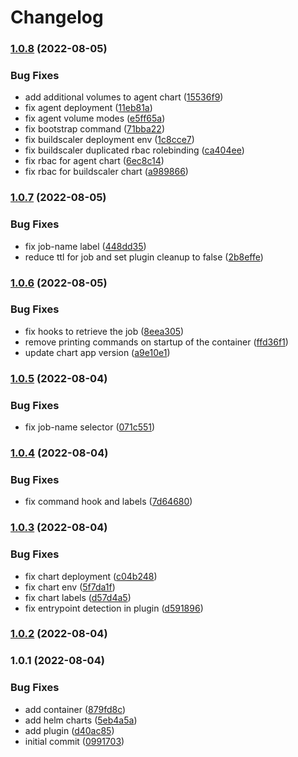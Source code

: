 # Changelog


### [1.0.8](https://github.com/muhlba91/kubernetes-buildkite-plugin/compare/v1.0.7...v1.0.8) (2022-08-05)


### Bug Fixes

* add additional volumes to agent chart ([15536f9](https://github.com/muhlba91/kubernetes-buildkite-plugin/commit/15536f900f8a925a72618adad4c1903e0def10e4))
* fix agent deployment ([11eb81a](https://github.com/muhlba91/kubernetes-buildkite-plugin/commit/11eb81a5eac9c8a2774d813ffee0e6d1ec522a68))
* fix agent volume modes ([e5ff65a](https://github.com/muhlba91/kubernetes-buildkite-plugin/commit/e5ff65a45840b8e982b4ca768227562050bc5bc3))
* fix bootstrap command ([71bba22](https://github.com/muhlba91/kubernetes-buildkite-plugin/commit/71bba22d463c53032b8383db63fc681542d7ba06))
* fix buildscaler deployment env ([1c8cce7](https://github.com/muhlba91/kubernetes-buildkite-plugin/commit/1c8cce71eeeae7860f6b961785af8229c6cf1b32))
* fix buildscaler duplicated rbac rolebinding ([ca404ee](https://github.com/muhlba91/kubernetes-buildkite-plugin/commit/ca404ee29eb75202a5c23a24e891f9b8b72f731e))
* fix rbac for agent chart ([6ec8c14](https://github.com/muhlba91/kubernetes-buildkite-plugin/commit/6ec8c144629257455564dc283bff3c32c7b831ac))
* fix rbac for buildscaler chart ([a989866](https://github.com/muhlba91/kubernetes-buildkite-plugin/commit/a989866f1f414df428a1d2f45b12370ca8c85a03))

### [1.0.7](https://github.com/muhlba91/kubernetes-buildkite-plugin/compare/v1.0.6...v1.0.7) (2022-08-05)


### Bug Fixes

* fix job-name label ([448dd35](https://github.com/muhlba91/kubernetes-buildkite-plugin/commit/448dd3501a003c5e7a1cd04039d2adcc59b71581))
* reduce ttl for job and set plugin cleanup to false ([2b8effe](https://github.com/muhlba91/kubernetes-buildkite-plugin/commit/2b8effe789eef6a6c1e7e1a289f83ba67ecb991d))

### [1.0.6](https://github.com/muhlba91/kubernetes-buildkite-plugin/compare/v1.0.5...v1.0.6) (2022-08-05)


### Bug Fixes

* fix hooks to retrieve the job ([8eea305](https://github.com/muhlba91/kubernetes-buildkite-plugin/commit/8eea305fd1968a3ae57fc7c1d14656ab50909a03))
* remove printing commands on startup of the container ([ffd36f1](https://github.com/muhlba91/kubernetes-buildkite-plugin/commit/ffd36f11464d1aff24bc49921098adbd548d2617))
* update chart app version ([a9e10e1](https://github.com/muhlba91/kubernetes-buildkite-plugin/commit/a9e10e1687e17f87509a319eacef6b4f785217ca))

### [1.0.5](https://github.com/muhlba91/kubernetes-buildkite-plugin/compare/v1.0.4...v1.0.5) (2022-08-04)


### Bug Fixes

* fix job-name selector ([071c551](https://github.com/muhlba91/kubernetes-buildkite-plugin/commit/071c55145fd6e4c7b3caee451a310f42d9a0cbe2))

### [1.0.4](https://github.com/muhlba91/kubernetes-buildkite-plugin/compare/v1.0.3...v1.0.4) (2022-08-04)


### Bug Fixes

* fix command hook and labels ([7d64680](https://github.com/muhlba91/kubernetes-buildkite-plugin/commit/7d646803a0d8e6f6d885b03d51c872a332e76546))

### [1.0.3](https://github.com/muhlba91/buildkite-plugin-kubernetes/compare/v1.0.2...v1.0.3) (2022-08-04)


### Bug Fixes

* fix chart deployment ([c04b248](https://github.com/muhlba91/buildkite-plugin-kubernetes/commit/c04b2485be88ab27e82d4a07d3d08ce0b1e19712))
* fix chart env ([5f7da1f](https://github.com/muhlba91/buildkite-plugin-kubernetes/commit/5f7da1f8f6f5e1551026f0a52ee765ce61d48545))
* fix chart labels ([d57d4a5](https://github.com/muhlba91/buildkite-plugin-kubernetes/commit/d57d4a535e4dcdb4e3cad97687b7778f02035a13))
* fix entrypoint detection in plugin ([d591896](https://github.com/muhlba91/buildkite-plugin-kubernetes/commit/d591896d8fcbf0af9c3e4c092d8417bedfd5255e))

### [1.0.2](https://github.com/muhlba91/buildkite-plugin-kubernetes/compare/v1.0.1...v1.0.2) (2022-08-04)

### 1.0.1 (2022-08-04)


### Bug Fixes

* add container ([879fd8c](https://github.com/muhlba91/buildkite-plugin-kubernetes/commit/879fd8ceed2a46a2a72c756b8963d029088996a7))
* add helm charts ([5eb4a5a](https://github.com/muhlba91/buildkite-plugin-kubernetes/commit/5eb4a5a9c49197274ca545d10dd9b2e4959046e7))
* add plugin ([d40ac85](https://github.com/muhlba91/buildkite-plugin-kubernetes/commit/d40ac850172e29a073fa4962eb3f755bb2dea41a))
* initial commit ([0991703](https://github.com/muhlba91/buildkite-plugin-kubernetes/commit/0991703a7ffd0af2abe030c82bc104a6ec53a187))
